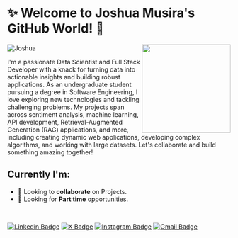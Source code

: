 <h1>✨ Welcome to Joshua Musira's GitHub World! 👋</h1>
<img align='right' src="https://i.ibb.co/5x52S7h/Coffee-bitmoji.png" width="200" height="200">

<p align="left"> <img src="https://komarev.com/ghpvc/?username=S-ayanide" alt="Joshua" /></p>

I'm a passionate Data Scientist and Full Stack Developer with a knack for turning data into actionable insights and building robust applications. As an undergraduate student pursuing a degree in Software Engineering, I love exploring new technologies and tackling challenging problems. My projects span across sentiment analysis, machine learning, API development, Retrieval-Augmented Generation (RAG) applications, and more, including creating dynamic web applications, developing complex algorithms, and working with large datasets. Let's collaborate and build something amazing together!

## Currently I'm:
* 🕺 Looking to **collaborate** on Projects.
* 🤔 Looking for **Part time** opportunities.

<br/>

[![Linkedin Badge](https://img.shields.io/badge/-Joshua-blue?style=flat&logo=Linkedin&logoColor=white&link=https://www.linkedin.com/in/joshua-musira-8b5ab5275/)](https://www.linkedin.com/in/joshua-musira-8b5ab5275/)
[![X Badge](https://img.shields.io/badge/-@joshuamusira38-1ca0f1?style=flat&labelColor=1ca0f1&logo=twitter&logoColor=white&link=https://x.com/joshuamusira38)](https://x.com/joshuamusira38)
[![Instagram Badge](https://img.shields.io/badge/-@joshuamusira38-purple?style=flat&logo=instagram&logoColor=white&link=https://www.instagram.com/joshuamusira38/)](https://www.instagram.com/joshuamusira38/)
[![Gmail Badge](https://img.shields.io/badge/-joshuamusira01@gmail-c14438?style=flat&logo=Gmail&logoColor=white&link=mailto:joshuamusira01@gmail.com)](mailto:joshuamusira01@gmail.com)
